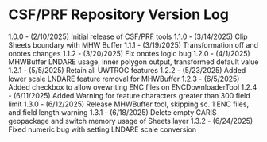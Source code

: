 # CSF/PRF Repository Version Log  

1.0.0 - (2/10/2025) Initial release of CSF/PRF tools
1.1.0 - (3/14/2025) Clip Sheets boundary with MHW Buffer
1.1.1 - (3/19/2025) Transformation off and onotes changes
1.1.2 - (3/20/2025) Fix onotes logic bug
1.2.0 - (4/1/2025) MHWBuffer LNDARE usage, inner polygon output, transformed default value
1.2.1 - (5/5/2025) Retain all UWTROC features
1.2.2 - (5/23/2025) Added lower scale LNDARE feature removal for MHWBuffer
1.2.3 - (6/5/2025) Added checkbox to allow ovewriting ENC files on ENCDownloaderTool
1.2.4 - (6/11/2025) Added Warning for feature characters greater than 300 field limit
1.3.0 - (6/12/2025) Release MHWBuffer tool, skipping sc. 1 ENC files, and field length warning
1.3.1 - (6/18/2025) Delete empty CARIS geopackage and switch memory usage of Sheets layer
1.3.2 - (6/24/2025) Fixed numeric bug with setting LNDARE scale conversion